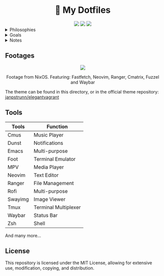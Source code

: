 <h1 align="center">🍚 My Dotfiles</h1>

<div align="center">
<img src=https://img.shields.io/github/repo-size/janpstrunn/dotfiles?color=7c5cff&label=SIZE&logo=googlecloudstorage&style=for-the-badge&logoColor=D9E0EE&labelColor=292324>
<img src=https://img.shields.io/badge/Keep%20It%20Simple-Stupid-7c5cff?logo=archlinux&style=for-the-badge&logoColor=D9E0EE&labelColor=292324>
<img src=https://img.shields.io/github/license/janpstrunn/dotfiles?color=7c5cff&label=LICENSE&logo=github&style=for-the-badge&logoColor=D9E0EE&labelColor=292324>
</div>

<details>
  <summary>Philosophies</summary>

- <strong>Keep things simple</strong>
- Keep it easy to maintain
- Lightweight system without sacrificing on visuals (keep it modern)
      </details>

<details>
  <summary>Goals</summary>

- Make the system highly customized
- Keep the visuals consistent with an original theme (Elegant Vagrant)
- Execute any task blazingly fast without any frictions to my workflow
- Integrate CLI tools to produce results better than any GUI Tool
    </details>

<details>
  <summary>Notes</summary>

I'm currently using NixOS as my main OS for desktop usage. You can find my config at [janpstrunn/dotfiles-nixos](https://github.com/janpstrunn/dotfiles-nixos).

  </details>

## Footages

<div align="center">
  <img src="https://git.disroot.org/janpstrunn/images/raw/branch/main/dotfiles/2025-04-21-nixos.webp">
  <p>Footage from NixOS. Featuring: Fastfetch, Neovim, Ranger, Cmatrix, Fuzzel and Waybar</p>
</div>

The theme can be found in this directory, or in the official theme repository: [janpstrunn/elegantvagrant](https://github.com/janpstrunn/elegantvagrant)

## Tools

| Tools   | Function             |
| ------- | -------------------- |
| Cmus    | Music Player         |
| Dunst   | Notifications        |
| Emacs   | Multi-purpose        |
| Foot    | Terminal Emulator    |
| MPV     | Media Player         |
| Neovim  | Text Editor          |
| Ranger  | File Management      |
| Rofi    | Multi-purpose        |
| Swayimg | Image Viewer         |
| Tmux    | Terminal Multiplexer |
| Waybar  | Status Bar           |
| Zsh     | Shell                |

And many more...

## License

This repository is licensed under the MIT License, allowing for extensive use, modification, copying, and distribution.
